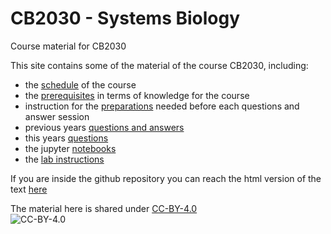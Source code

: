 # CB2030 - Systems Biology
Course material for CB2030

This site contains some of the material of the course CB2030, including:

* the [schedule](https://statisticalbiotechnology.github.io/cb2030/general/schedule) of the course  
* the [prerequisites](https://statisticalbiotechnology.github.io/cb2030/general/prerequisites) in terms of knowledge for the course  
* instruction for the [preparations](prep/readme) needed before each questions and answer session  
* previous years [questions and answers](qa/readme)
* this years [questions](questions/readme)
* the jupyter [notebooks](nb/readme)  
* the [lab instructions](lab/readme)

If you are inside the github repository you can reach the html version of the text [here](https://statisticalbiotechnology.github.io/cb2030/)

The material here is shared under [CC-BY-4.0](https://creativecommons.org/licenses/by/4.0/)  
![CC-BY-4.0](https://licensebuttons.net/l/by/3.0/88x31.png "CC-BY-4.0")
